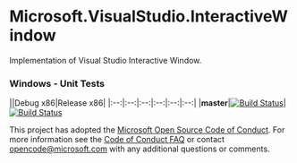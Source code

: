 # Microsoft.VisualStudio.InteractiveWindow

Implementation of Visual Studio Interactive Window. 

[//]: # (Begin current test results)

### Windows - Unit Tests
||Debug x86|Release x86|
|:--:|:--:|:--:|:--:|:--:|:--:|
|**master**|[![Build Status](http://dotnet-ci.cloudapp.net/job/dotnet_symreader-portable/job/master/job/windows_debug_unit32/badge/icon)](http://dotnet-ci.cloudapp.net/job/dotnet_symreader-portable/job/master/job/windows_debug_unit32/)|[![Build Status](http://dotnet-ci.cloudapp.net/job/dotnet_symreader-portable/job/master/job/windows_release_unit32/badge/icon)](http://dotnet-ci.cloudapp.net/job/dotnet_symreader-portable/job/master/job/windows_release_unit32/)

[//]: # (End current test results)

This project has adopted the [Microsoft Open Source Code of Conduct](https://opensource.microsoft.com/codeofconduct/).  For more information see the [Code of Conduct FAQ](https://opensource.microsoft.com/codeofconduct/faq/) or contact [opencode@microsoft.com](mailto:opencode@microsoft.com) with any additional questions or comments.

